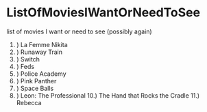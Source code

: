 # ListOfMoviesIWantOrNeedToSee
list of movies I want or need to see (possibly again)

1. ) La Femme Nikita
2. ) Runaway Train
3. ) Switch
4. ) Feds
6. ) Police Academy
7. ) Pink Panther
8. ) Space Balls
9. ) Leon: The Professional
10.) The Hand that Rocks the Cradle
11.) Rebecca
